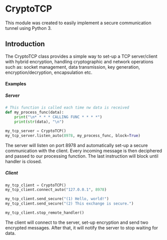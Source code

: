 # CryptoTCP
This module was created to easily implement a secure communication tunnel using Python 3.

## Introduction
The CryptoTCP class provides a simple way to set-up a TCP server/client with hybrid encryption, handling cryptographic and network operations such as: socket management, data transmission, key generation, encryption/decryption, encapsulation etc.

#### Examples

##### Server
```python
# This function is called each time nw data is received
def my_process_func(data):
    print("\n* * * * CALLING FUNC * * * *")
    print(str(data), "\n")

my_tcp_server = CryptoTCP()
my_tcp_server.listen_auto(8978, my_process_func, block=True)
```
The server will listen on port 8978 and automatically set-up a secure communication with the client. Every incoming message is then deciphered and passed to our processing function. The last instruction will block until handler is closed.

##### Client
```python
my_tcp_client = CryptoTCP()
my_tcp_client.connect_auto("127.0.0.1", 8978)

my_tcp_client.send_secure("(1) Hello, world!")
my_tcp_client.send_secure("(2) This exchange is secure.")

my_tcp_client.stop_remote_handler()
```
The client will connect to the server, set-up encryption and send two encrypted messages. After that, it will notify the server to stop waiting for data.
